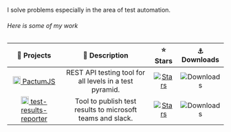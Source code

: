 I solve problems especially in the area of test automation.

###### Here is some of my work

| 🔭 Projects | 📄 Description | ⭐ Stars | ⚓️ Downloads |
|:-----------:|:--------------:|:-------:|:-----------:|
| [<img src="https://avatars.githubusercontent.com/u/76616193?s=200&v=4" height="18px"> PactumJS](https://github.com/pactumjs/pactum) | REST API testing tool for all levels in a test pyramid. | [![Stars](https://img.shields.io/github/stars/pactumjs/pactum?style=social)](https://github.com/pactumjs/pactum/stargazers) | ![Downloads](https://img.shields.io/npm/dt/pactum) |
| [<img src="https://avatars.githubusercontent.com/u/90547623?s=200&v=4" height="18px"> test-results-reporter](https://github.com/test-results-reporter/reporter) | Tool to publish test results to microsoft teams and slack. | [![Stars](https://img.shields.io/github/stars/test-results-reporter/reporter?style=social)](https://github.com/test-results-reporter/reporter/stargazers) | ![Downloads](https://img.shields.io/npm/dt/test-results-reporter) |

